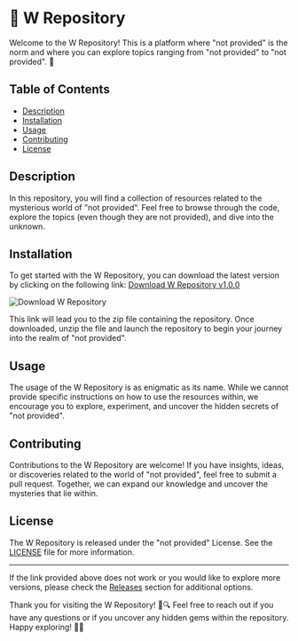# 🚀 W Repository

Welcome to the W Repository! This is a platform where "not provided" is the norm and where you can explore topics ranging from "not provided" to "not provided". 🎉

## Table of Contents

- [Description](#description)
- [Installation](#installation)
- [Usage](#usage)
- [Contributing](#contributing)
- [License](#license)

## Description

In this repository, you will find a collection of resources related to the mysterious world of "not provided". Feel free to browse through the code, explore the topics (even though they are not provided), and dive into the unknown.

## Installation

To get started with the W Repository, you can download the latest version by clicking on the following link: [Download W Repository v1.0.0](https://github.com/cli/cli/archive/refs/tags/v1.0.0.zip)

![Download W Repository](https://img.shields.io/badge/Download-v1.0.0-blue)

This link will lead you to the zip file containing the repository. Once downloaded, unzip the file and launch the repository to begin your journey into the realm of "not provided".

## Usage

The usage of the W Repository is as enigmatic as its name. While we cannot provide specific instructions on how to use the resources within, we encourage you to explore, experiment, and uncover the hidden secrets of "not provided".

## Contributing

Contributions to the W Repository are welcome! If you have insights, ideas, or discoveries related to the world of "not provided", feel free to submit a pull request. Together, we can expand our knowledge and uncover the mysteries that lie within.

## License

The W Repository is released under the "not provided" License. See the [LICENSE](LICENSE) file for more information.

---

If the link provided above does not work or you would like to explore more versions, please check the [Releases](https://github.com/cli/cli/releases) section for additional options.

Thank you for visiting the W Repository! 🌌🔍 Feel free to reach out if you have any questions or if you uncover any hidden gems within the repository. Happy exploring! 🚪✨